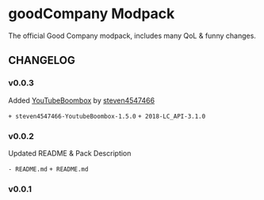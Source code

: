 # goodCompany Modpack
The official Good Company modpack, includes many QoL & funny changes.

## CHANGELOG

### v0.0.3

Added [YouTubeBoombox](https://thunderstore.io/c/lethal-company/p/steven4547466/YoutubeBoombox/) by [steven4547466](https://thunderstore.io/c/lethal-company/p/steven4547466/)

`+ steven4547466-YoutubeBoombox-1.5.0`
`+ 2018-LC_API-3.1.0`

### v0.0.2

Updated README & Pack Description

`- README.md`
`+ README.md`

### v0.0.1

